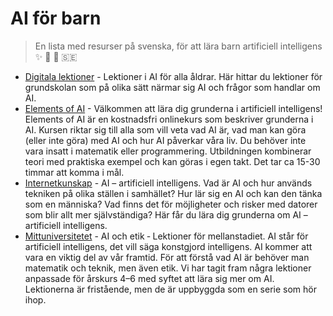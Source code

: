 # AI för barn

> En lista med resurser på svenska, för att lära barn artificiell intelligens :sparkles: :boy: :girl: :sweden:

* [Digitala lektioner](https://digitalalektioner.se/lektioner-i-ai/) - Lektioner i AI för alla åldrar. Här hittar du lektioner för grundskolan som på olika sätt närmar sig AI och frågor som handlar om AI.
* [Elements of AI](https://www.elementsofai.se) - Välkommen att lära dig grunderna i artificiell intelligens! Elements of AI är en kostnadsfri onlinekurs som beskriver grunderna i AI. Kursen riktar sig till alla som vill veta vad AI är, vad man kan göra (eller inte göra) med AI och hur AI påverkar våra liv. Du behöver inte vara insatt i matematik eller programmering. Utbildningen kombinerar teori med praktiska exempel och kan göras i egen takt. Det tar ca 15-30 timmar att komma i mål.
* [Internetkunskap](https://internetkunskap.se/grundkurs-i-ai/) - AI – artificiell intelligens. Vad är AI och hur används tekniken på olika ställen i samhället? Hur lär sig en AI och kan den tänka som en människa? Vad finns det för möjligheter och risker med datorer som blir allt mer självständiga? Här får du lära dig grunderna om AI – artificiell intelligens.
* [Mittuniversitetet](https://www.miun.se/mot-mittuniversitetet/samverkan/livslangt-larande/barnensuniversitet/digitalt-laromaterial/ai/) - AI och etik ‑ Lektioner för mellanstadiet. AI står för artificiell intelligens, det vill säga konstgjord intelligens. AI kommer att vara en viktig del av vår framtid. För att förstå vad AI är behöver man matematik och teknik, men även etik. Vi har tagit fram några lektioner anpassade för årskurs 4–6 med syftet att lära sig mer om AI. Lektionerna är fristående, men de är uppbyggda som en serie som hör ihop.
